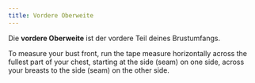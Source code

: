 ```yaml
---
title: Vordere Oberweite
---
```


Die **vordere Oberweite** ist der vordere Teil deines Brustumfangs.

To measure your bust front, run the tape measure horizontally across the fullest part of your chest, starting at the side (seam) on one side, across your breasts to the side (seam) on the other side.
<MeasieImage />
